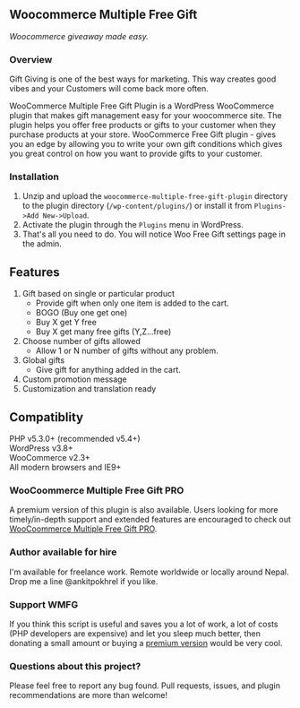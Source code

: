 ## Woocommerce Multiple Free Gift

_Woocommerce giveaway made easy._

### Overview
Gift Giving is one of the best ways for marketing. This way creates good vibes and your Customers will come back more often.  

WooCommerce Multiple Free Gift Plugin is a WordPress WooCommerce plugin that makes gift management easy for your woocommerce site. The plugin helps you offer free products or gifts to your customer when they purchase products at your store. WooCommerce Free Gift plugin - gives you an edge by allowing you to write your own gift conditions which gives you great control on how you want to provide gifts to your customer.

### Installation
1. Unzip and upload the `woocommerce-multiple-free-gift-plugin` directory to the plugin directory (`/wp-content/plugins/`) or install it from `Plugins->Add New->Upload`.  
2. Activate the plugin through the `Plugins` menu in WordPress.  
3. That's all you need to do. You will notice Woo Free Gift settings page in the admin.  

## Features
1. Gift based on single or particular product
    - Provide gift when only one item is added to the cart.  
    - BOGO (Buy one get one)  
    - Buy X get Y free  
    - Buy X get many free gifts (Y,Z...free)  
2. Choose number of gifts allowed
	- Allow 1 or N number of gifts without any problem.
3. Global gifts
	- Give gift for anything added in the cart.
4. Custom promotion message
5. Customization and translation ready

## Compatiblity
PHP v5.3.0+ (recommended v5.4+)  
WordPress v3.8+  
WooCommerce v2.3+  
All modern browsers and IE9+  

### WooCoommerce Multiple Free Gift PRO
A premium version of this plugin is also available. Users looking for more timely/in-depth support and extended features are encouraged to check out [WooCoommerce Multiple Free Gift PRO](http://ankitpokhrel.com.np/blog/downloads/woocommerce-multiple-free-gift-plugin-pro/).

### Author available for hire
I'm available for freelance work. Remote worldwide or locally around Nepal. Drop me a line @ankitpokhrel if you like.

### Support WMFG
If you think this script is useful and saves you a lot of work, a lot of costs (PHP developers are expensive) and let you sleep much better, then donating a small amount or buying a [premium version](http://ankitpokhrel.com.np/blog/downloads/woocommerce-multiple-free-gift-plugin-pro/) would be very cool.

### Questions about this project?
Please feel free to report any bug found. Pull requests, issues, and plugin recommendations are more than welcome!
